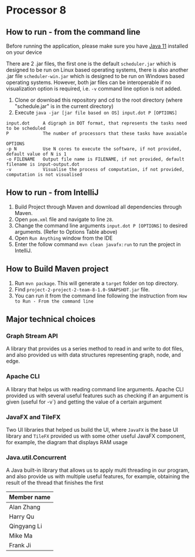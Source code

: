 # Processor 8

## How to run - from the command line

Before running the application, please make sure you have [Java 11](https://www.oracle.com/java/technologies/downloads/) installed on your device

There are 2 .jar files, the first one is the default `scheduler.jar` which is designed to be run on Linux based operating systems, there is also another .jar file `scheduler-win.jar` which is designed to be run on Windows based operating systems. However, both jar files can be interoperable if no visualization option is required, i.e. `-v` command line option is not added.

1. Clone or download this repository and cd to the root directory (where "schedule.jar" is in the current directory)
2. Execute `java -jar [jar file based on OS] input.dot P [OPTIONS]`

```
input.dot     A digraph in DOT format, that represents the tasks need to be scheduled
P             The number of processors that these tasks have avaiable

OPTIONS
-p N          Use N cores to execute the software, if not provided, default value of N is 1
-o FILENAME   Output file name is FILENAME, if not provided, default filename is input-output.dot
-v            Visualise the process of computation, if not provided, computation is not visualised
```

## How to run - from IntelliJ

1. Build Project through Maven and download all dependencies through Maven.
2. Open `pom.xml` file and navigate to line `28`.
3. Change the command line arguments `input.dot P [OPTIONS]` to desired arguments. (Refer to Options Table above)
4. Open `Run Anything` window from the IDE
5. Enter the follow command `mvn clean javafx:run` to run the project in IntelliJ.

## How to Build Maven project

1. Run `mvn package`. This will generate a `target` folder on top directory.
2. Find `project-2-project-2-team-8-1.0-SNAPSHOT.jar` file.
3. You can run it from the command line following the instruction from `How to Run - From the command line`

## Major technical choices

### Graph Stream API

A library that provides us a series method to read in and write to dot files, and also provided us with data structures representing graph, node, and edge.

### Apache CLI

A library that helps us with reading command line arguments. Apache CLI provided us with several useful features such as checking if an argument is given (useful for -v`) and getting the value of a certain argument

### JavaFX and TileFX

Two UI libraries that helped us build the UI, where `JavaFX` is the base UI library and `TileFX` provided us with some other useful JavaFX component, for example, the diagram that displays RAM usage

### Java.util.Concurrent

A Java built-in library that allows us to apply multi threading in our program, and also provide us with multiple useful features, for example, obtaining the result of the thread that finishes the first



| Member name |
| ----------- |
| Alan Zhang  |
| Harry Qu    |
| Qingyang Li |
| Mike Ma     |
| Frank Ji    |

